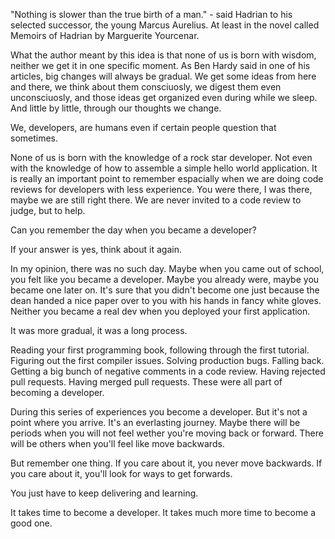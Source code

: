 "Nothing is slower than the true birth of a man." - said Hadrian to his selected successor, the young Marcus Aurelius. At least in the novel called Memoirs of Hadrian by Marguerite Yourcenar.

What the author meant by this idea is that none of us is born with wisdom, neither we get it in one specific moment. As Ben Hardy said in one of his articles, big changes will always be gradual. We get some ideas from here and there, we think about them consciuosly, we digest them even unconsciuosly, and those ideas get organized even during while we sleep. And little by little, through our thoughts we change.

We, developers, are humans even if certain people question that sometimes.

None of us is born with the knowledge of a rock star developer. Not even with the knowledge of how to assemble a simple hello world application. It is really an important point to remember espacially when we are doing code reviews for developers with less experience. You were there, I was there, maybe we are still right there. We are never invited to a code review to judge, but to help.

Can you remember the day when you became a developer?

If your answer is yes, think about it again.

In my opinion, there was no such day. Maybe when you came out of school, you felt like you became a developer. Maybe you already were, maybe you became one later on. It's sure that you didn't become one just because the dean handed a nice paper over to you with his hands in fancy white gloves. Neither you became a real dev when you deployed your first application.

It was more gradual, it was a long process.

Reading your first programming book, following through the first tutorial. Figuring out the first compiler issues. Solving production bugs. Falling back. Getting a big bunch of negative comments in a code review. Having rejected pull requests. Having merged pull requests. These were all part of becoming a developer.

During this series of experiences you become a developer. But it's not a point where you arrive. It's an everlasting journey. Maybe there will be periods when you will not feel wether you're moving back or forward. There will be others when you'll feel like move backwards. 

But remember one thing. If you care about it, you never move backwards. If you care about it, you'll look for ways to get forwards.

You just have to keep delivering and learning.

It takes time to become a developer. It takes much more time to become a good one.